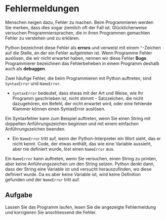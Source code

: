# Fehlermeldungen


Menschen neigen dazu, Fehler zu machen. Beim Programmieren werden Sie merken, dass dies sogar ziemlich oft der Fall ist.
 Glücklicherweise versuchen Programmiersprachen, die in ihren Programmen gemachten Fehler zu verstehen und zu erklären.
  

 Python bezeichnet diese Fehler als **errors** und verweist mit einem `^`-Zeichen auf die Stelle, an
 der ein Fehler aufgetreten ist. Wenn Programme Fehler auslösen, die wir nicht erwartet haben, nennen wir diese Fehler
 **Bugs**. Programmierer bezeichnen das Fehlerbeheben in einem Programm deshalb auch als **debuggen**.
  

 Zwei häufige Fehler, die beim Programmieren mit Python auftreten, sind `SyntaxError` und `NameError`.
- `SyntaxError` bedeutet, dass etwas mit der Art und Weise, wie Ihr Programm geschrieben ist, nicht stimmt - Satzzeichen,
 die nicht dazugehören, ein Befehl, der nicht erwartet wird, oder eine fehlende Klammer können einen SyntaxError auslösen.
   

Ein Syntaxfehler kann zum Beispiel auftreten, wenn Sie einen String mit doppelten Anführungszeichen beginnen und mit
 einem einfachen Anführungszeichen beenden.

  

- Ein `NameError` tritt auf, wenn der Python-Interpreter ein Wort sieht, das er nicht kennt. Code, der etwas enthält, das
 wie eine Variable aussieht, aber nie definiert wurde, löst einen `NameError` aus.
   

 Ein `NameError` kann auftreten, wenn Sie versuchen, einen String zu printen, aber keine Anführungszeichen
 um den String setzen. Python denkt dann, dass der String eine Variable ist und versucht herauszufinden, wo diese definiert wurde.
Da es aber keine Variable ist, wird keine Definition gefunden und der `NameError` tritt auf.




## Aufgabe


Lassen Sie das Programm laufen, lesen Sie die angezeigte Fehlermeldung und korrigieren Sie anschliessend die Fehler.
